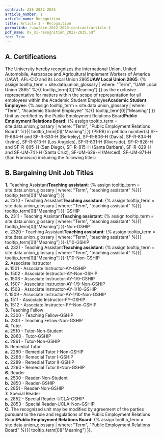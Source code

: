 ```yaml
---
contract: ASE 2022-2025
article_number: 1
article_name: Recognition 
title: Article 1 - Recognition 
permalink: /uaw/ase-2022-2025-contract/article-1
pdf_name: bx_01-recognition_2022-2025.pdf
toc: True
---
```



## A. Certifications

The University hereby recognizes the International Union, United Automobile, Aerospace and Agricultural Implement Workers of America (UAW), AFL-CIO and its <span class="tooltip">Local Union 2865<span class="tooltip-text"><b>UAW Local Union 2865</b>: {% assign tooltip_term = site.data.union_glossary | where: "Term", "UAW Local Union 2865" %}{{ tooltip_term[0]["Meaning"] }}</span></span> as the exclusive representative for matters within the scope of representation for all employees within the <span class="tooltip">Academic Student Employee<span class="tooltip-text"><b>Academic Student Employee</b>: {% assign tooltip_term = site.data.union_glossary | where: "Term", "Academic Student Employee" %}{{ tooltip_term[0]["Meaning"] }}</span></span> Unit as certified by the <span class="tooltip">Public Employment Relations Board<span class="tooltip-text"><b>Public Employment Relations Board</b>: {% assign tooltip_term = site.data.union_glossary | where: "Term", "Public Employment Relations Board" %}{{ tooltip_term[0]["Meaning"] }}</span></span> (PERB) in petition number(s) SF-R-694-H and SF-R-830-H (Berkeley), SF-R-806-H (Davis), SF-R-834-H (Irvine), SF-R-813-H (Los Angeles), SF-R-831-H (Riverside), SF-R-828-H and SF-R-805-H (San Diego), SF-R-815-H (Santa Barbara), SF-R-829-H and SF-UM-741-H (Santa Cruz), SF-UM-629-H (Merced), SF-UM-871-H (San Francisco) including the following titles:

## B. Bargaining Unit Job Titles

<div class="lvl2"><b>1.</b> <span class="tooltip">Teaching Assistant<span class="tooltip-text"><b>Teaching assistant</b>: {% assign tooltip_term = site.data.union_glossary | where: "Term", "teaching assistant" %}{{ tooltip_term[0]["Meaning"] }}</span></span>
<div class="lvl3"><b>a.</b> 2310 - <span class="tooltip">Teaching Assistant<span class="tooltip-text"><b>Teaching assistant</b>: {% assign tooltip_term = site.data.union_glossary | where: "Term", "teaching assistant" %}{{ tooltip_term[0]["Meaning"] }}</span></span>-GSHIP</div>
<div class="lvl3"><b>b.</b> 2311 - <span class="tooltip">Teaching Assistant<span class="tooltip-text"><b>Teaching assistant</b>: {% assign tooltip_term = site.data.union_glossary | where: "Term", "teaching assistant" %}{{ tooltip_term[0]["Meaning"] }}</span></span>-Non-GSHIP</div>
<div class="lvl3"><b>c.</b> 2320 - <span class="tooltip">Teaching Assistant<span class="tooltip-text"><b>Teaching assistant</b>: {% assign tooltip_term = site.data.union_glossary | where: "Term", "teaching assistant" %}{{ tooltip_term[0]["Meaning"] }}</span></span>-1/10-GSHIP</div>
<div class="lvl3"><b>d.</b> 2321 - <span class="tooltip">Teaching Assistant<span class="tooltip-text"><b>Teaching assistant</b>: {% assign tooltip_term = site.data.union_glossary | where: "Term", "teaching assistant" %}{{ tooltip_term[0]["Meaning"] }}</span></span>-1/10-Non-GSHIP</div></div>
<div class="lvl2"><b>2.</b> Associate Instructor
<div class="lvl3"><b>a.</b> 1501 - Associate Instructor-AY-GSHIP</div>
<div class="lvl3"><b>b.</b> 1502 - Associate Instructor-AY-Non-GSHIP</div>
<div class="lvl3"><b>c.</b> 1506 - Associate Instructor-AY-1/9-GSHIP</div>
<div class="lvl3"><b>d.</b> 1507 - Associate Instructor-AY-1/9-Non-GSHIP</div>
<div class="lvl3"><b>e.</b> 1508 - Associate Instructor-AY-1/10-GSHIP</div>
<div class="lvl3"><b>f.</b> 1509 - Associate Instructor-AY-1/10-Non-GSHIP</div>
<div class="lvl3"><b>g.</b> 1511 - Associate Instructor-FY-GSHIP</div>
<div class="lvl3"><b>h.</b> 1512 - Associate Instructor-FY-Non-GSHIP</div></div>
<div class="lvl2"><b>3.</b> Teaching Fellow
<div class="lvl3"><b>a.</b> 2300 - Teaching Fellow-GSHIP</div>
<div class="lvl3"><b>b.</b> 2301 - Teaching Fellow-Non-GSHIP</div></div>
<div class="lvl2"><b>4.</b> Tutor
<div class="lvl3"><b>a.</b> 2510 - Tutor-Non-Student</div>
<div class="lvl3"><b>b.</b> 2860 - Tutor-GSHIP</div>
<div class="lvl3"><b>c.</b> 2861 - Tutor-Non-GSHIP</div></div>
<div class="lvl2"><b>5.</b> Remedial Tutor
<div class="lvl3"><b>a.</b> 2280 - Remedial Tutor I-Non-GSHIP</div>
<div class="lvl3"><b>b.</b> 2288 - Remedial Tutor I-GSHIP</div>
<div class="lvl3"><b>c.</b> 2289 - Remedial Tutor II-GSHIP</div>
<div class="lvl3"><b>d.</b> 2290 - Remedial Tutor II-Non-GSHIP</div></div>
<div class="lvl2"><b>6.</b> Reader
<div class="lvl3"><b>a.</b> 2500 - Reader-Non-Student</div>
<div class="lvl3"><b>b.</b> 2850 - Reader-GSHIP</div>
<div class="lvl3"><b>c.</b> 2851 - Reader-Non-GSHIP</div></div>
<div class="lvl2"><b>7.</b> Special Reader
<div class="lvl3"><b>a.</b> 2852 - Special Reader-UCLA-GSHIP</div>
<div class="lvl3"><b>b.</b> 2853 - Special Reader-UCLA-Non-GSHIP</div></div>
<div class="lvl1"><b>C.</b> The recognized unit may be modified by agreement of the parties pursuant to the rule and regulations of the <span class="tooltip">Public Employment Relations Board<span class="tooltip-text"><b>Public Employment Relations Board</b>: {% assign tooltip_term = site.data.union_glossary | where: "Term", "Public Employment Relations Board" %}{{ tooltip_term[0]["Meaning"] }}</span></span>.</div>
